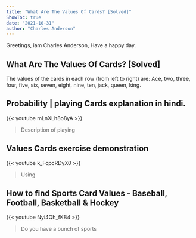 ```yaml
---
title: "What Are The Values Of Cards? [Solved]"
ShowToc: true 
date: "2021-10-31"
author: "Charles Anderson" 
---
```


Greetings, iam Charles Anderson, Have a happy day.
## What Are The Values Of Cards? [Solved]
 The values of the cards in each row (from left to right) are: Ace, two, three, four, five, six, seven, eight, nine, ten, jack, queen, king.

## Probability | playing Cards explanation in hindi.
{{< youtube mLnXLh8o8yA >}}
>Description of playing 

## Values Cards exercise demonstration
{{< youtube k_FcpcRDyX0 >}}
>Using 

## How to find Sports Card Values - Baseball, Football, Basketball & Hockey
{{< youtube Nyi4Qh_fKB4 >}}
>Do you have a bunch of sports 

